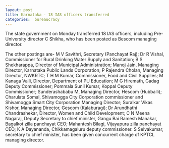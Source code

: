 ```yaml
---
layout: post
title: Karnataka - 18 IAS officers transferred
categories:  bureaucracy 
---
```

The state government on Monday transferred 18 IAS officers, including Pre-University director C Shikha, who has been posted as Bescom managing director.

The other postings are- M V Savithri, Secretary (Panchayat Raj); Dr R Vishal, Commissioner for Rural Drinking Water Supply and Sanitation; B S Shekharappa, Director of Municipal Administration; Manoj Jain, Managing Director, Karnataka Public Lands Corporation; P Rajendra Cholan, Managing Director, NWKRTC; T H M Kumar, Commissioner, Food and Civil Supplies; M Kanaga Valli, Director, Department of PU Education; M G Hiremath, Gadag Deputy Commissioner; Pommala Sunil Kumar, Koppal Ceputy Commissioner; Sunderashababu M, Managing Director, Hescom (Hubballi); Charulata Somal, Shivamogga City Corporation commissioner and Shivamogga Smart City Corporation Managing Director; Suralkar Vikas Kishor, Managing Director, Gescom (Kalaburagi); Dr Arundhathi Chandrashekar, Director, Women and Child Development; C N Meena Nagaraj, Deputy Secretary to chief minister, Gangu Bai Ramesh Manakar, Bagalkot zilla panchayat CEO; Mahantesh Bilagi, Vijayapura zilla panchayat CEO; K A Dayananda, Chikkamagaluru deputy commissioner. S Selvakumar, secretary to chief minister, has been given concurrent charge of KPTCL managing director.